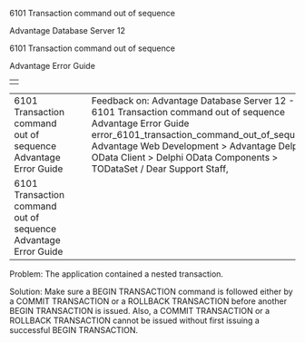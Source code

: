 6101 Transaction command out of sequence




Advantage Database Server 12  

6101 Transaction command out of sequence

Advantage Error Guide

|  |
| --- |
|  |

|  |  |  |  |  |
| --- | --- | --- | --- | --- |
| 6101 Transaction command out of sequence  Advantage Error Guide |  |  | Feedback on: Advantage Database Server 12 - 6101 Transaction command out of sequence Advantage Error Guide error\_6101\_transaction\_command\_out\_of\_sequence Advantage Web Development > Advantage Delphi OData Client > Delphi OData Components > TODataSet / Dear Support Staff, |  |
| 6101 Transaction command out of sequence  Advantage Error Guide |  |  |  |  |

Problem: The application contained a nested transaction.

Solution: Make sure a BEGIN TRANSACTION command is followed either by a COMMIT TRANSACTION or a ROLLBACK TRANSACTION before another BEGIN TRANSACTION is issued. Also, a COMMIT TRANSACTION or a ROLLBACK TRANSACTION cannot be issued without first issuing a successful BEGIN TRANSACTION.